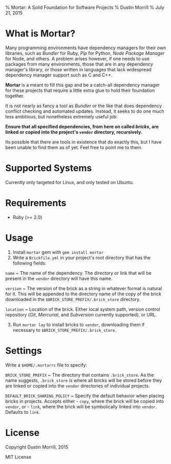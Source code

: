 % Mortar: A Solid Foundation for Software Projects
% Dustin Morrill
% July 21, 2015

What is Mortar?
===============

Many programming environments have dependency managers for their own libraries, such as *Bundler* for Ruby, *Pip* for Python, *Node Package Manager* for Node, and others. A problem arises however, if one needs to use packages from many environments, those that are in any dependency manager's library, or those written in languages that lack widespread dependency manager support such as C and C++.

**Mortar** is a meant to fill this gap and be a catch-all dependency manager for these projects that require a little extra glue to hold their foundation together.

It is not nearly as fancy a tool as *Bundler* or the like that does dependency conflict checking and automated updates. Instead, it seeks to do one much less ambitious, but nonetheless extremely useful job:

**Ensure that all specified dependencies, from here on called *bricks*, are linked or copied into the project's `vendor` directory, recursively.**

Its possible that there are tools in existence that do exactly this, but I have been unable to find them as of yet. Feel free to point me to them.


Supported Systems
=================

Currently only targeted for Linux, and only tested on Ubuntu.


Requirements
============

- Ruby (>= 2.0)


Usage
=====

1. Install `mortar` gem with `gem install mortar`
2. Write a `Brickfile.yml` in your project's root directory that has the following fields:
  
  `name`
  ~   The name of the dependency. The directory or link that will be present in the `vendor` directory will have this name.

  `version`
  ~   The version of the brick as a string in whatever format is natural for it. This will be appended to the directory name of the copy of the brick downloaded in the `$BRICK_STORE_PREFIX/.brick_store` directory.

  `location`
  ~   Location of the brick. Either local system path, version control repository (*Git*, *Mercurial*, and *Subversion* currently supported), or URL.

3. Run `mortar lay` to install bricks to `vendor`, downloading them if necessary to `$BRICK_STORE_PREFIX/.brick_store`.


Settings
========

Write a `$HOME/.mortarrc` file to specify:

`BRICK_STORE_PREFIX`
~   The directory that contains `.brick_store`. As the name suggests, `.brick_store` is where all bricks will be stored before they are linked or copied into the `vendor` directories of individual projects.

`DEFAULT_BRICK_SHARING_POLICY`
~   Specify the default behavior when placing bricks in projects. Accepts either 
    - `copy`, where the brick will be copied into `vendor`, or 
    - `link`, where the brick will be symbolically linked into `vendor`.
    Defaults to `link`.


License
=======

Copyright Dustin Morrill, 2015

MIT License
